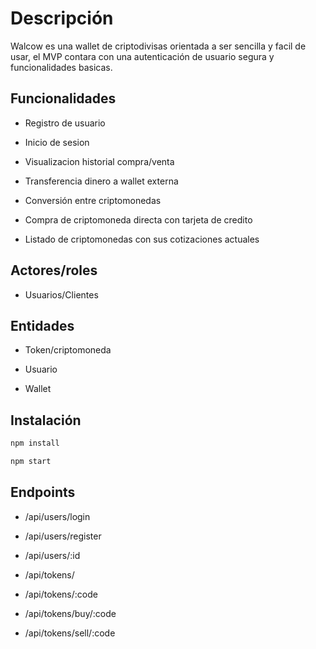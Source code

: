 # Descripción

Walcow es una wallet de criptodivisas orientada a ser sencilla y facil de usar, el MVP contara con una autenticación de usuario segura y funcionalidades basicas.

## Funcionalidades

- Registro de usuario

- Inicio de sesion

- Visualizacion historial compra/venta

- Transferencia dinero a wallet externa

- Conversión entre criptomonedas

- Compra de criptomoneda directa con tarjeta de credito

- Listado de criptomonedas con sus cotizaciones actuales

## Actores/roles

- Usuarios/Clientes

## Entidades
- Token/criptomoneda

- Usuario

- Wallet

## Instalación



```bash
npm install
```

```bash
npm start
```


## Endpoints

- /api/users/login

- /api/users/register

- /api/users/:id

- /api/tokens/

- /api/tokens/:code

- /api/tokens/buy/:code

- /api/tokens/sell/:code
